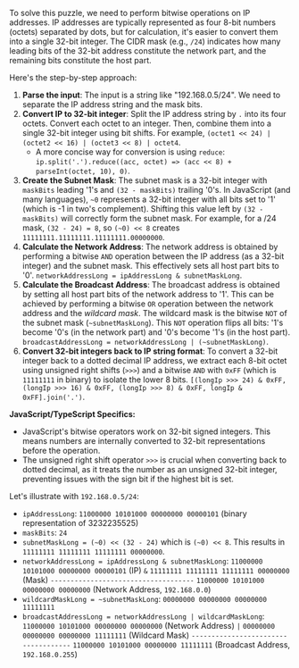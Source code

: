 To solve this puzzle, we need to perform bitwise operations on IP addresses. IP addresses are typically represented as four 8-bit numbers (octets) separated by dots, but for calculation, it's easier to convert them into a single 32-bit integer. The CIDR mask (e.g., `/24`) indicates how many leading bits of the 32-bit address constitute the network part, and the remaining bits constitute the host part.

Here's the step-by-step approach:

1.  **Parse the input**: The input is a string like "192.168.0.5/24". We need to separate the IP address string and the mask bits.
2.  **Convert IP to 32-bit integer**: Split the IP address string by `.` into its four octets. Convert each octet to an integer. Then, combine them into a single 32-bit integer using bit shifts. For example, `(octet1 << 24) | (octet2 << 16) | (octet3 << 8) | octet4`.
    *   A more concise way for conversion is using `reduce`: `ip.split('.').reduce((acc, octet) => (acc << 8) + parseInt(octet, 10), 0)`.
3.  **Create the Subnet Mask**: The subnet mask is a 32-bit integer with `maskBits` leading '1's and `(32 - maskBits)` trailing '0's. In JavaScript (and many languages), `~0` represents a 32-bit integer with all bits set to '1' (which is -1 in two's complement). Shifting this value left by `(32 - maskBits)` will correctly form the subnet mask. For example, for a /24 mask, `(32 - 24) = 8`, so `(~0) << 8` creates `11111111.11111111.11111111.00000000`.
4.  **Calculate the Network Address**: The network address is obtained by performing a bitwise `AND` operation between the IP address (as a 32-bit integer) and the subnet mask. This effectively sets all host part bits to '0'.
    `networkAddressLong = ipAddressLong & subnetMaskLong`.
5.  **Calculate the Broadcast Address**: The broadcast address is obtained by setting all host part bits of the network address to '1'. This can be achieved by performing a bitwise `OR` operation between the network address and the *wildcard mask*. The wildcard mask is the bitwise `NOT` of the subnet mask (`~subnetMaskLong`). This `NOT` operation flips all bits: '1's become '0's (in the network part) and '0's become '1's (in the host part).
    `broadcastAddressLong = networkAddressLong | (~subnetMaskLong)`.
6.  **Convert 32-bit integers back to IP string format**: To convert a 32-bit integer back to a dotted decimal IP address, we extract each 8-bit octet using unsigned right shifts (`>>>`) and a bitwise `AND` with `0xFF` (which is `11111111` in binary) to isolate the lower 8 bits.
    `[(longIp >>> 24) & 0xFF, (longIp >>> 16) & 0xFF, (longIp >>> 8) & 0xFF, longIp & 0xFF].join('.')`.

**JavaScript/TypeScript Specifics:**
*   JavaScript's bitwise operators work on 32-bit signed integers. This means numbers are internally converted to 32-bit representations before the operation.
*   The unsigned right shift operator `>>>` is crucial when converting back to dotted decimal, as it treats the number as an unsigned 32-bit integer, preventing issues with the sign bit if the highest bit is set.

Let's illustrate with `192.168.0.5/24`:
*   `ipAddressLong`: `11000000 10101000 00000000 00000101` (binary representation of 3232235525)
*   `maskBits`: `24`
*   `subnetMaskLong = (~0) << (32 - 24)` which is `(~0) << 8`. This results in `11111111 11111111 11111111 00000000`.
*   `networkAddressLong = ipAddressLong & subnetMaskLong`:
    `11000000 10101000 00000000 00000101` (IP)
    `&`
    `11111111 11111111 11111111 00000000` (Mask)
    `------------------------------------`
    `11000000 10101000 00000000 00000000` (Network Address, `192.168.0.0`)
*   `wildcardMaskLong = ~subnetMaskLong`: `00000000 00000000 00000000 11111111`
*   `broadcastAddressLong = networkAddressLong | wildcardMaskLong`:
    `11000000 10101000 00000000 00000000` (Network Address)
    `|`
    `00000000 00000000 00000000 11111111` (Wildcard Mask)
    `------------------------------------`
    `11000000 10101000 00000000 11111111` (Broadcast Address, `192.168.0.255`)